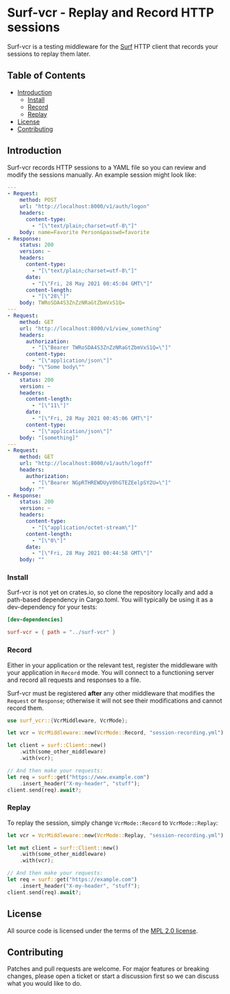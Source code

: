 # Surf-vcr - Replay and Record HTTP sessions

Surf-vcr is a testing middleware for the [Surf](https://github.com/http-rs/Surf)
HTTP client that records your sessions to replay them later.


## Table of Contents

* [Introduction](#introduction)
    * [Install](#application-installation)
    * [Record](#record)
    * [Replay](#replay)
* [License](#license)
* [Contributing](#contributing)


## Introduction

Surf-vcr records HTTP sessions to a YAML file so you can review and modify the
sessions manually. An example session might look like:

```yml
---
- Request:
    method: POST
    url: "http://localhost:8000/v1/auth/logon"
    headers:
      content-type:
        - "[\"text/plain;charset=utf-8\"]"
    body: name=Favorite Person&passwd=favorite
- Response:
    status: 200
    version: ~
    headers:
      content-type:
        - "[\"text/plain;charset=utf-8\"]"
      date:
        - "[\"Fri, 28 May 2021 00:45:04 GMT\"]"
      content-length:
        - "[\"28\"]"
    body: TWRoSDA4S3ZnZzNRaGtZbmVxS1Q=
---
- Request:
    method: GET
    url: "http://localhost:8000/v1/view_something"
    headers:
      authorization:
        - "[\"Bearer TWRoSDA4S3ZnZzNRaGtZbmVxS1Q=\"]"
      content-type:
        - "[\"application/json\"]"
    body: "\"Some body\""
- Response:
    status: 200
    version: ~
    headers:
      content-length:
        - "[\"11\"]"
      date:
        - "[\"Fri, 28 May 2021 00:45:06 GMT\"]"
      content-type:
        - "[\"application/json\"]"
    body: "[something]"
---
- Request:
    method: GET
    url: "http://localhost:8000/v1/auth/logoff"
    headers:
      authorization:
        - "[\"Bearer NGpRTHREWDUyV0hGTEZEelpSY2U=\"]"
    body: ""
- Response:
    status: 200
    version: ~
    headers:
      content-type:
        - "[\"application/octet-stream\"]"
      content-length:
        - "[\"0\"]"
      date:
        - "[\"Fri, 28 May 2021 00:44:58 GMT\"]"
    body: ""
```


### Install

Surf-vcr is not yet on crates.io, so clone the repository locally and add a
path-based dependency in Cargo.toml. You will typically be using it as a
dev-dependency for your tests:

```toml
[dev-dependencies]

surf-vcr = { path = "../surf-vcr" }
```


### Record

Either in your application or the relevant test, register the middleware with
your application in `Record` mode. You will connect to a functioning server and
record all requests and responses to a file.

Surf-vcr must be registered **after** any other middleware that modifies the
`Request` or `Response`; otherwise it will not see their modifications and
cannot record them.

```rust
use surf_vcr::{VcrMiddleware, VcrMode};

let vcr = VcrMiddleware::new(VcrMode::Record, "session-recording.yml").await?;

let client = surf::Client::new()
    .with(some_other_middleware)
    .with(vcr);

// And then make your requests:
let req = surf::get("https://www.example.com")
    .insert_header("X-my-header", "stuff");
client.send(req).await?;
```


### Replay

To replay the session, simply change `VcrMode::Record` to `VcrMode::Replay`:

```rust
let vcr = VcrMiddleware::new(VcrMode::Replay, "session-recording.yml").await?;

let mut client = surf::Client::new()
    .with(some_other_middleware)
    .with(vcr);

// And then make your requests:
let req = surf::get("https://example.com")
    .insert_header("X-my-header", "stuff");
client.send(req).await?;
```


## License

All source code is licensed under the terms of the
[MPL 2.0 license](LICENSE.txt).


## Contributing

Patches and pull requests are welcome. For major features or breaking changes,
please open a ticket or start a discussion first so we can discuss what you
would like to do.
